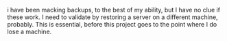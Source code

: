 i have been macking backups, to the best of my ability, but I have no clue if these work. I need to validate by restoring a server on a different machine, probably. This is essential, before this project goes to the point where I do lose a machine.